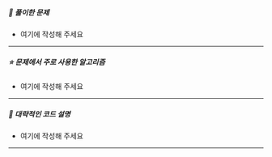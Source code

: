 ##### **📘 풀이한 문제**

- 여기에 작성해 주세요

------

##### **⭐ 문제에서 주로 사용한 알고리즘**

* 여기에 작성해 주세요

------

##### **📜 대략적인 코드 설명**

* 여기에 작성해 주세요

------


